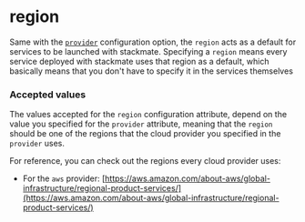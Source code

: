 # region

Same with the [`provider`](provider.md) configuration option, the `region` acts as a default for services to be launched with stackmate. Specifying a `region` means every service deployed with stackmate uses that region as a default, which basically means that you don't have to specify it in the services themselves

### Accepted values

The values accepted for the `region` configuration attribute, depend on the value you specified for the `provider` attribute, meaning that the `region` should be one of the regions that the cloud provider you specified in the `provider` uses.

For reference, you can check out the regions every cloud provider uses:

* For the `aws` provider: [https://aws.amazon.com/about-aws/global-infrastructure/regional-product-services/](https://aws.amazon.com/about-aws/global-infrastructure/regional-product-services/)
